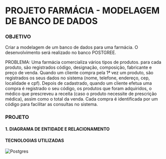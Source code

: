 # PROJETO FARMÁCIA - MODELAGEM DE BANCO DE DADOS

### OBJETIVO
Criar a modelagem de um banco de dados para uma farmácia. O desenvolvimento será realizado no banco POSTGREE.

PROBLEMA: Uma farmácia comercializa vários tipos de produtos. para cada produto, são registrados código, designação, composição, fabricante e preço de venda. Quando um cliente compra pela 1ª vez um produto, são registrados os seus dados no sistema (nome, telefone, endereço, cep, localidade e cpf). Depois de cadastrado, quando um cliente efetua uma compra é registrado o seu código, os produtos que foram adquiridos, o médico que prescreveu a receita (caso o produto necessite de prescrição médica), assim como o total da venda. Cada compra é identificada por um código para facilitar as consultas no sistema.

### PROJETO

#### 1. DIAGRAMA DE ENTIDADE E RELACIONAMENTO

#### TECNOLOGIAS UTILIZADAS
<img alt="Postgres" src ="https://img.shields.io/badge/postgres-%23316192.svg?&style=for-the-badge&logo=postgresql&logoColor=white"/>
